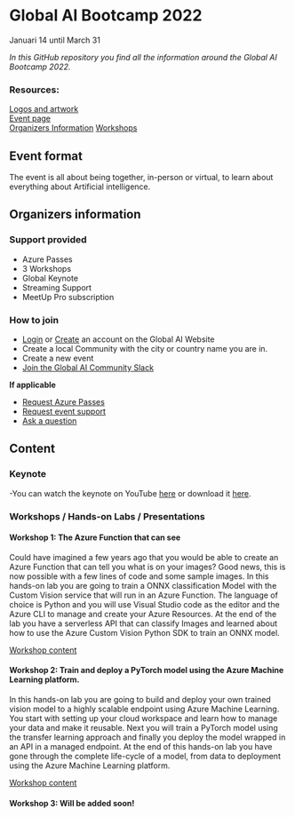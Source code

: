 # Global AI Bootcamp 2022
Januari 14 until March 31

*In this GitHub repository you find all the information around the Global AI Bootcamp 2022.*

### Resources:
[Logos and artwork](https://github.com/GlobalAICommunity/bootcamp-2022/tree/main/Assets)  
[Event page](https://globalai.community/bootcamp-2022/)   
[Organizers Information](https://globalai.community/bootcamp-2022/information/organizers/)
[Workshops](https://global-ai-community.gitbook.io/global-ai-bootcamp-2022/)

## Event format
The event is all about being together, in-person or virtual, to learn about everything about Artificial intelligence.

## Organizers information

### Support provided
- Azure Passes
- 3 Workshops
- Global Keynote 
- Streaming Support
- MeetUp Pro subscription

### How to join
- [Login](https://globalai.community/login) or [Create](https://globalai.community/register) an account on the Global AI Website
- Create a local Community with the city or country name you are in.
- Create a new event
- [Join the Global AI Community Slack](https://join.slack.com/t/globalaicommunity/shared_invite/zt-vk629pxt-4zfKPcrGjx9fZ8~0OyEjCQ)

**If applicable**
- [Request Azure Passes](https://forms.office.com/Pages/ResponsePage.aspx?id=AvBL7IdJCkKnJbzCu9VDmWP6fxHD5kRAtAGhS9Oi48tUNVJQQTNOUDhLSlkyR01CV0lRNEtaWkdZUy4u)
- [Request event support](mailto:hq@globalai.community)
- [Ask a question](mailto:hq@globalai.community)

## Content

### Keynote
-You can watch the keynote on YouTube [here](https://youtu.be/C0MF9-hsPUQ) or download it [here](https://communityassets.blob.core.windows.net/globalaibootcamp/Global%20AI%20Bootcamp%202022%20-%20keynote.mp4).


### Workshops / Hands-on Labs / Presentations


#### Workshop 1: The Azure Function that can see
Could have imagined a few years ago that you would be able to create an Azure Function that can tell you what is on your images? Good news, this is now possible with a few lines of code and some sample images.
In this hands-on lab you are going to train a ONNX classification Model with the Custom Vision service that will run in an Azure Function. The language of choice is Python and you will use Visual Studio code as the editor and the Azure CLI to manage and create your Azure Resources.
At the end of the lab you have a serverless API that can classify Images and learned about how to use the Azure Custom Vision Python SDK to train an ONNX model.

[Workshop content](https://global-ai-community.gitbook.io/global-ai-bootcamp-2022/the-azure-function-that-can-see/introduction)

#### Workshop 2: Train and deploy a PyTorch model using the Azure Machine Learning platform.
In this hands-on lab you are going to build and deploy your own trained vision model to a highly scalable endpoint using Azure Machine Learning.
You start with setting up your cloud workspace and learn how to manage your data and make it reusable. Next you will train a PyTorch model using the transfer learning approach and finally you deploy the model wrapped in an API in a managed endpoint.
At the end of this hands-on lab you have gone through the complete life-cycle of a model, from data to deployment using the Azure Machine Learning platform.

[Workshop content](https://global-ai-community.gitbook.io/global-ai-bootcamp-2022/azure-machine-learning/introduction)

#### Workshop 3: Will be added soon!